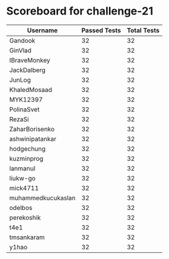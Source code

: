 # Scoreboard for challenge-21
| Username   | Passed Tests | Total Tests |
|------------|--------------|-------------|
| Gandook | 32 | 32 |
| GinVlad | 32 | 32 |
| IBraveMonkey | 32 | 32 |
| JackDalberg | 32 | 32 |
| JunLog | 32 | 32 |
| KhaledMosaad | 32 | 32 |
| MYK12397 | 32 | 32 |
| PolinaSvet | 32 | 32 |
| RezaSi | 32 | 32 |
| ZaharBorisenko | 32 | 32 |
| ashwinipatankar | 32 | 32 |
| hodgechung | 32 | 32 |
| kuzminprog | 32 | 32 |
| lanmanul | 32 | 32 |
| liukw-go | 32 | 32 |
| mick4711 | 32 | 32 |
| muhammedkucukaslan | 32 | 32 |
| odelbos | 32 | 32 |
| perekoshik | 32 | 32 |
| t4e1 | 32 | 32 |
| tmsankaram | 32 | 32 |
| y1hao | 32 | 32 |
